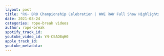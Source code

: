 ```yaml
---
layout: post
title: "RK- BRO Championship Celebration | WWE RAW Full Show Highlights"
date: 2021-08-24
categories: rope-break videos
author: rope-break
spotify_track_id: 
youtube_video_id: YN-CSAO8qH0
apple_track_id: 
youtube_metadata: 
---
```

